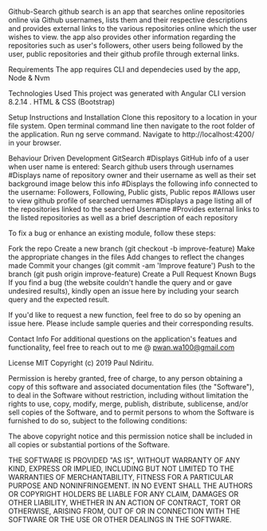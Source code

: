 Github-Search
github search is an app that searches online repositories online via Github usernames, lists them and their respective descriptions and provides external links to the various repositories online which the user wishes to view. the app also provides other information regarding the repositories such as user's followers, other users being followed by the user, public repositories and their github profile through external links.

Requirements
The app requires CLI and dependecies used by the app, Node & Nvm

Technologies Used
This project was generated with Angular CLI version 8.2.14 .
HTML & CSS (Bootstrap)

Setup Instructions and Installation
Clone this repository to a location in your file system.
Open terminal command line then navigate to the root folder of the application.
Run ng serve command.
Navigate to http://localhost:4200/ in your browser.

Behaviour Driven Development
GitSearch
#Displays GitHub info of a user when user name is entered: Search github users through usernames
#Displays name of repository owner and their username as well as their set background image below this info
#Displays the following info connected to the username: Followers, Following, Public gists, Public repos
#Allows user to view github profile of searched uernames
#Displays a page listing all of the repositories linked to the searched Username
#Provides external links to the listed repositories as well as a brief description of each repository


To fix a bug or enhance an existing module, follow these steps:

Fork the repo
Create a new branch (git checkout -b improve-feature)
Make the appropriate changes in the files
Add changes to reflect the changes made
Commit your changes (git commit -am 'Improve feature')
Push to the branch (git push origin improve-feature)
Create a Pull Request
Known Bugs
If you find a bug (the website couldn't handle the query and or gave undesired results), kindly open an issue here by including your search query and the expected result.

If you'd like to request a new function, feel free to do so by opening an issue here. Please include sample queries and their corresponding results.

Contact Info
For additional questions on the application's featues and functionality, feel free to reach out to me @  pwan.wa100@gmail.com

License
MIT Copyright (c) 2019 Paul Ndiritu.

Permission is hereby granted, free of charge, to any person obtaining a copy of this software and associated documentation files (the "Software"), to deal in the Software without restriction, including without limitation the rights to use, copy, modify, merge, publish, distribute, sublicense, and/or sell copies of the Software, and to permit persons to whom the Software is furnished to do so, subject to the following conditions:

The above copyright notice and this permission notice shall be included in all copies or substantial portions of the Software.

THE SOFTWARE IS PROVIDED "AS IS", WITHOUT WARRANTY OF ANY KIND, EXPRESS OR IMPLIED, INCLUDING BUT NOT LIMITED TO THE WARRANTIES OF MERCHANTABILITY, FITNESS FOR A PARTICULAR PURPOSE AND NONINFRINGEMENT. IN NO EVENT SHALL THE AUTHORS OR COPYRIGHT HOLDERS BE LIABLE FOR ANY CLAIM, DAMAGES OR OTHER LIABILITY, WHETHER IN AN ACTION OF CONTRACT, TORT OR OTHERWISE, ARISING FROM, OUT OF OR IN CONNECTION WITH THE SOFTWARE OR THE USE OR OTHER DEALINGS IN THE SOFTWARE.
